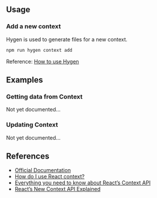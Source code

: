 ## Usage

### Add a new context

Hygen is used to generate files for a new context.

```bash
npm run hygen context add
```

Reference: [How to use Hygen](#/Documentation/Development)

## Examples

### Getting data from Context

Not yet documented...

### Updating Context

Not yet documented...

## References

- [Official Documentation](https://reactjs.org/docs/context.html)
- [How do I use React context?](https://hackernoon.com/how-do-i-use-react-context)
- [Everything you need to know about React’s Context API](https://hackernoon.com/everything-you-need-to-know-about-reacts-context-api)
- [React’s New Context API Explained](https://wesbos.com/react-context/)
